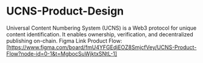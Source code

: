 # UCNS-Product-Design
Universal Content Numbering System (UCNS) is a Web3 protocol for unique content identification. It enables ownership, verification, and decentralized publishing on-chain.
Figma Link Product Flow: [https://www.figma.com/board/fmU4YFGEdjEOZ8SmjcfVey/UCNS-Product-Flow?node-id=0-1&t=MgbocSuWjktxSNtL-1]